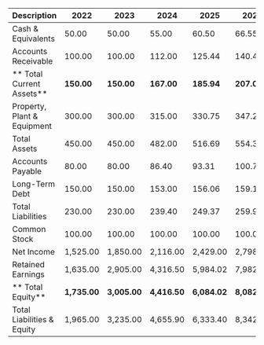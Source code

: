 | Description                     |         2022 |         2023 |         2024 |         2025 |         2026 |
| ------------------------------- | ------------ | ------------ | ------------ | ------------ | ------------ |
|     Cash & Equivalents          |        50.00 |        50.00 |        55.00 |        60.50 |        66.55 |
|     Accounts Receivable         |       100.00 |       100.00 |       112.00 |       125.44 |       140.49 |
| **    Total Current Assets**    |   **150.00** |   **150.00** |   **167.00** |   **185.94** |   **207.04** |
|     Property, Plant & Equipment |       300.00 |       300.00 |       315.00 |       330.75 |       347.29 |
|     Total Assets                |       450.00 |       450.00 |       482.00 |       516.69 |       554.33 |
|     Accounts Payable            |        80.00 |        80.00 |        86.40 |        93.31 |       100.78 |
|     Long-Term Debt              |       150.00 |       150.00 |       153.00 |       156.06 |       159.18 |
|     Total Liabilities           |       230.00 |       230.00 |       239.40 |       249.37 |       259.96 |
|     Common Stock                |       100.00 |       100.00 |       100.00 |       100.00 |       100.00 |
|     Net Income                  |     1,525.00 |     1,850.00 |     2,116.00 |     2,429.00 |     2,798.74 |
|     Retained Earnings           |     1,635.00 |     2,905.00 |     4,316.50 |     5,984.02 |     7,982.32 |
| **    Total Equity**            | **1,735.00** | **3,005.00** | **4,416.50** | **6,084.02** | **8,082.32** |
|     Total Liabilities & Equity  |     1,965.00 |     3,235.00 |     4,655.90 |     6,333.40 |     8,342.27 |